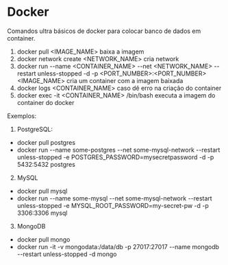 # Docker

Comandos ultra básicos de docker para colocar banco de dados em container.

1. docker pull <IMAGE_NAME> baixa a imagem
2. docker network create <NETWORK_NAME> cria network
3. docker run --name <CONTAINER_NAME> --net <NETWORK_NAME> --restart unless-stopped -d -p <PORT_NUMBER>:<PORT_NUMBER> <IMAGE_NAME> cria um container com a imagem baixada
4. docker logs <CONTAINER_NAME> caso dê erro na criação do container
5. docker exec -it <CONTAINER_NAME> /bin/bash executa a imagem do container do docker

Exemplos:
1. PostgreSQL:
  - docker pull postgres
  - docker run --name some-postgres --net some-mysql-network --restart unless-stopped -e POSTGRES_PASSWORD=mysecretpassword -d -p 5432:5432 postgres
2. MySQL
  - docker pull mysql
  - docker run --name some-mysql --net some-mysql-network --restart unless-stopped -e MYSQL_ROOT_PASSWORD=my-secret-pw -d -p 3306:3306 mysql
3. MongoDB
  - docker pull mongo
  - docker run -it -v mongodata:/data/db -p 27017:27017 --name mongodb --restart unless-stopped -d mongo
